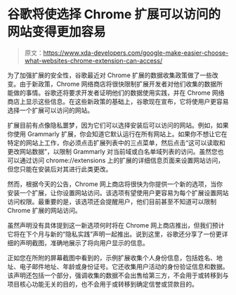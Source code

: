 # 谷歌将使选择 Chrome 扩展可以访问的网站变得更加容易

> 原文：<https://www.xda-developers.com/google-make-easier-choose-what-websites-chrome-extension-can-access/>

为了加强扩展的安全性，谷歌最近对 Chrome 扩展的数据收集政策做了一些改变。由于新政策，Chrome 网络商店将很快限制扩展开发者对他们收集的数据所能做的事情。谷歌还将要求开发者证明他们的数据使用实践，并在 Chrome 网络商店上显示这些信息。在这些新政策的基础上，谷歌现在宣布，它将使用户更容易选择一个扩展可以访问的网站。

扩展目前有点像隐私噩梦，因为它们可以选择安装后可以访问的网站。例如，如果你使用 Grammarly 扩展，你会知道它默认运行在所有网站上。如果你不想让它在特定的网站上工作，你必须点击扩展列表中的三点菜单，然后点击“这可以读取和更改网站数据”，以限制 Grammarly 对当前域或白名单域列表的访问。虽然您也可以通过访问 chrome://extensions 上的扩展的详细信息页面来设置网站访问，但您只能在安装后对其进行此类更改。

然而，根据今天的公告，Chrome 网上商店将很快为你提供一个新的选项，当你安装一个扩展，让你设置网站访问。该选项有望使用户更容易为每个扩展设置网站访问权限。最重要的是，该选项还会提醒用户，他们目前甚至不知道可以限制 Chrome 扩展的网站访问。

虽然声明没有具体提到这一新选项何时将在 Chrome 网上商店推出，但我们预计它将在下个月与新的“隐私实践”声明一起推出。说到这里，谷歌还分享了一份更详细的声明截图，准确地展示了将向用户显示的信息。

正如您在所附的屏幕截图中看到的，示例扩展收集个人身份信息，包括姓名、地址、电子邮件地址、年龄或身份证号。它还收集用户活动的身份验证信息和数据。该声明还包括一个部分，强调收集的数据不会出售给第三方，不会用于或转移到与项目核心功能无关的目的，也不会用于或转移到确定信誉或贷款目的。